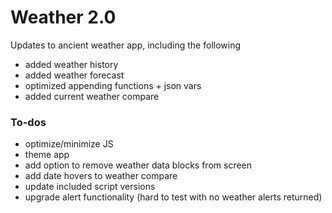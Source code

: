 # Weather 2.0

Updates to ancient weather app, including the following

* added weather history
* added weather forecast
* optimized appending functions + json vars
* added current weather compare

### To-dos

* optimize/minimize JS
* theme app
* add option to remove weather data blocks from screen
* add date hovers to weather compare
* update included script versions
* upgrade alert functionality (hard to test with no weather alerts returned)
